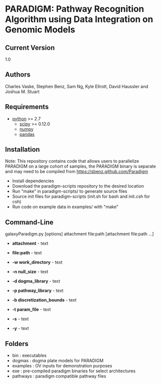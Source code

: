 PARADIGM: Pathway Recognition Algorithm using Data Integration on Genomic Models
========

Current Version 
--------

1.0

Authors
--------

Charles Vaske, Stephen Benz, Sam Ng, Kyle Ellrott, David Haussler and Joshua M. Stuart


Requirements
--------

- [python](http://www.python.org/) >= 2.7
   - [scipy](http://www.scipy.org/) >= 0.12.0
   - [numpy](http://numpy.scipy.org/)
   - [pandas](http://pandas.pydata.org/)

Installation
-------

Note: This repository contains code that allows users to parallelize PARADIGM on a large cohort of samples, the PARADIGM binary is separate and may need to be compiled from https://sbenz.github.com/Paradigm

- Install dependencies
- Download the paradigm-scripts repository to the desired location
- Run "make" in paradigm-scripts/ to generate source files
- Source init files for paradigm-scripts (init.sh for bash and init.csh for csh)
- Run code on example data in examples/ with "make"

Command-Line
------
galaxyParadigm.py [options] attachment file:path [attachment file:path ...]

- **attachment** - text 
- **file:path** - text

- **-w work_directory** - text
- **-n null_size** - text
- **-d dogma_library** - text
- **-p pathway_library** - text
- **-b discretization_bounds** - text
- **-t param_file** - text
- **-s** - text
- **-y** - text


Folders
------
* bin : executables
* dogmas : dogma plate models for PARADIGM
* examples : OV inputs for demonstration purposes
* exe : pre-compiled paradigm binaries for select architectures
* pathways : paradigm compatible pathway files

